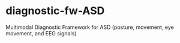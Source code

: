 # diagnostic-fw-ASD
Multimodal Diagnostic Framework for ASD (posture, movement, eye movement, and EEG signals)
